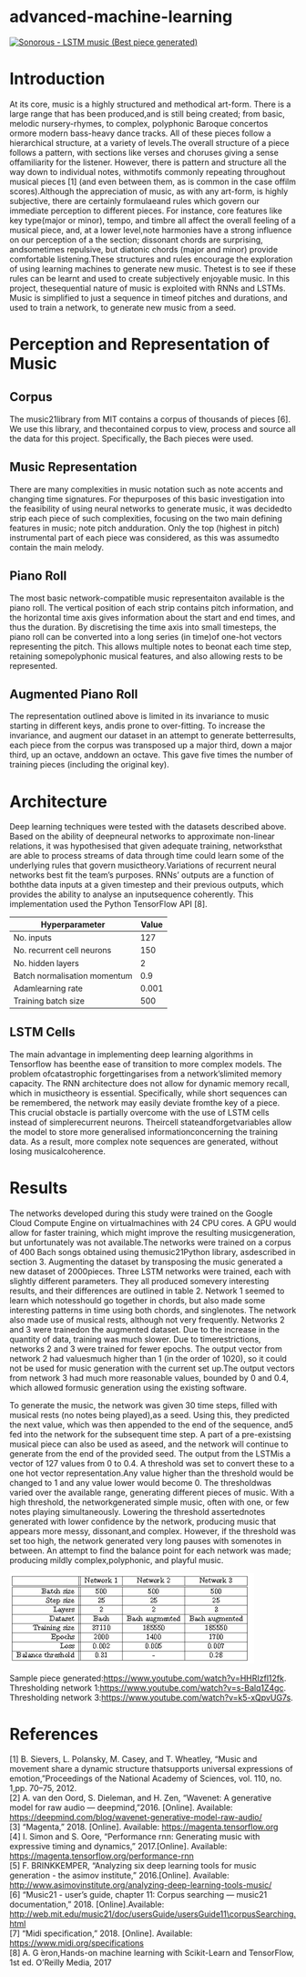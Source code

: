 # advanced-machine-learning

[![Sonorous - LSTM music (Best piece generated)](https://img.youtube.com/vi/HHRIzfl12fk/0.jpg)](https://www.youtube.com/watch?v=HHRIzfl12fk)

# Introduction
At its core, music is a highly structured and methodical art-form.  There is a large range that has been produced,and is still being created;  from basic,  melodic nursery-rhymes,  to complex,  polyphonic Baroque concertos ormore modern bass-heavy dance tracks.  All of these pieces follow a hierarchical structure, at a variety of levels.The  overall  structure  of  a  piece  follows  a  pattern,  with  sections  like  verses  and  choruses  giving  a  sense  offamiliarity for the listener.  However, there is pattern and structure all the way down to individual notes, withmotifs commonly repeating throughout musical pieces [1] (and even between them, as is common in the case offilm scores).Although the appreciation of music, as with any art-form, is highly subjective, there are certainly formulaeand rules which govern our immediate perception to different pieces.  For instance, core features like key type(major  or  minor),  tempo,  and  timbre  all  affect  the  overall  feeling  of  a  musical  piece,  and,  at  a  lower  level,note harmonies have a strong influence on our perception of a the section; dissonant chords are surprising, andsometimes repulsive, but diatonic chords (major and minor) provide comfortable listening.These structures and rules encourage the exploration of using learning machines to generate new music.  Thetest is to see if these rules can be learnt and used to create subjectively enjoyable music.  In this project, thesequential nature of music is exploited with RNNs and LSTMs.  Music is simplified to just a sequence in timeof pitches and durations, and used to train a network, to generate new music from a seed.

# Perception and Representation of Music
## Corpus
The music21library  from  MIT  contains  a  corpus  of  thousands  of  pieces  [6].   We  use  this  library,  and  thecontained corpus to view, process and source all the data for this project.  Specifically, the Bach pieces were used.

## Music Representation
There  are  many  complexities  in  music  notation  such  as  note  accents  and  changing  time  signatures.   For  thepurposes of this basic investigation into the feasibility of using neural networks to generate music, it was decidedto strip each piece of such complexities, focusing on the two main defining features in music;  note pitch andduration.  Only the top (highest in pitch) instrumental part of each piece was considered, as this was assumedto contain the main melody.

## Piano Roll
The most basic network-compatible music representaiton available is the piano roll.  The vertical position of each strip contains pitch information, and the horizontal time axis gives information about the start and end times, and thus the duration. By discretising the time axis into small timesteps, the piano roll can be converted into a long series (in time)of one-hot vectors representing the pitch.  This allows multiple notes to beonat each time step, retaining somepolyphonic musical features, and also allowing rests to be represented.

## Augmented Piano Roll
The representation outlined above is limited in its invariance to music starting in different keys, andis prone to over-fitting.  To increase the invariance, and augment our dataset in an attempt to generate betterresults, each piece from the corpus was transposed up a major third, down a major third, up an octave, anddown an octave.  This gave five times the number of training pieces (including the original key).

# Architecture
Deep learning techniques were tested with the datasets described above.  Based on the ability of deepneural networks to approximate non-linear relations, it was hypothesised that given adequate training, networksthat are able to process streams of data through time could learn some of the underlying rules that govern musictheory.Variations of recurrent neural networks best fit the team’s purposes.  RNNs’ outputs are a function of boththe data inputs at a given timestep and their previous outputs, which provides the ability to analyse an inputsequence coherently.  This implementation used the Python TensorFlow API [8].

| Hyperparameter | Value
| ------------- | ------------- |
| No.  inputs  | 127|
| No.  recurrent cell neurons  | 150|
| No.  hidden layers | 2 |
| Batch normalisation momentum  | 0.9|
| Adamlearning rate  | 0.001
| Training batch size  | 500|

## LSTM Cells
The main advantage in implementing deep learning algorithms in Tensorflow has beenthe ease of transition to more complex models.  The problem ofcatastrophic forgettingarises from a network’slimited memory capacity.  The RNN architecture does not allow for dynamic memory recall,  which in musictheory is essential.  Specifically, while short sequences can be remembered, the network may easily deviate fromthe key of a piece.  This crucial obstacle is partially overcome with the use of LSTM cells instead of simplerecurrent neurons.  Theircell stateandforgetvariables allow the model to store more generalised informationconcerning the training data.  As a result, more complex note sequences are generated, without losing musicalcoherence.

# Results
The  networks  developed  during  this  study  were  trained  on  the  Google  Cloud  Compute  Engine  on  virtualmachines with 24 CPU cores.  A GPU would allow for faster training, which might improve the resulting musicgeneration, but unfortunately was not available.The networks were trained on a corpus of 400 Bach songs obtained using themusic21Python library, asdescribed  in  section  3.   Augmenting  the  dataset  by  transposing  the  music  generated  a  new  dataset  of  2000pieces.  Three LSTM networks were trained, each with slightly different parameters.  They all produced somevery interesting results, and their differences are outlined in table 2.  Network 1 seemed to learn which notesshould go together in chords,  but also made some interesting patterns in time using both chords,  and singlenotes.  The network also made use of musical rests, although not very frequently.  Networks 2 and 3 were trainedon the augmented dataset.  Due to the increase in the quantity of data, training was much slower.  Due to timerestrictions,  networks  2  and  3  were  trained  for  fewer  epochs.   The  output  vector  from  network  2  had  valuesmuch higher than 1 (in the order of 1020), so it could not be used for music generation with the current set up.The output vectors from network 3 had much more reasonable values, bounded by 0 and 0.4, which allowed formusic generation using the existing software.

To generate the music, the network was given 30 time steps, filled with musical rests (no notes being played),as a seed.  Using this, they predicted the next value, which was then appended to the end of the sequence, and5
fed into the network for the subsequent time step.  A part of a pre-existsing musical piece can also be used as aseed, and the network will continue to generate from the end of the provided seed.  The output from the LSTMis a vector of 127 values from 0 to 0.4.  A threshold was set to convert these to a one hot vector representation.Any value higher than the threshold would be changed to 1 and any value lower would become 0.  The thresholdwas varied over the available range, generating different pieces of music.  With a high threshold, the networkgenerated simple music, often with one, or few notes playing simultaneously.  Lowering the threshold assertednotes generated with lower confidence by the network, producing music that appears more messy, dissonant,and complex.  However, if the threshold was set too high, the network generated very long pauses with somenotes in between.  An attempt to find the balance point for each network was made; producing mildly complex,polyphonic, and playful music. 

![Network comparison](table.PNG)

Sample piece generated:https://www.youtube.com/watch?v=HHRIzfl12fk.  
Thresholding network 1:https://www.youtube.com/watch?v=s-Balq1Z4gc.  
Thresholding network 3:https://www.youtube.com/watch?v=k5-xQpvUG7s.  

# References
[1]  B. Sievers, L. Polansky, M. Casey, and T. Wheatley, “Music and movement share a dynamic structure thatsupports universal expressions of emotion,”Proceedings of the National Academy of Sciences, vol. 110, no. 1,pp. 70–75, 2012.  
[2]  A. van den Oord, S. Dieleman, and H. Zen, “Wavenet:  A generative model for raw audio — deepmind,”2016. [Online].  Available:  https://deepmind.com/blog/wavenet-generative-model-raw-audio/  
[3]  “Magenta,” 2018. [Online]. Available:  https://magenta.tensorflow.org  
[4]  I. Simon and S. Oore, “Performance rnn:  Generating music with expressive timing and dynamics,” 2017.[Online]. Available:  https://magenta.tensorflow.org/performance-rnn  
[5]  F. BRINKKEMPER, “Analyzing six deep learning tools for music generation - the asimov institute,” 2016.[Online]. Available:  http://www.asimovinstitute.org/analyzing-deep-learning-tools-music/  
[6]  “Music21  -  user’s  guide,  chapter  11:    Corpus  searching  —  music21  documentation,”  2018.  [Online].Available:  http://web.mit.edu/music21/doc/usersGuide/usersGuide11\corpusSearching.html  
[7]  “Midi specification,” 2018. [Online]. Available:  https://www.midi.org/specifications  
[8]  A. G ́eron,Hands-on machine learning with Scikit-Learn and TensorFlow, 1st ed.    O’Reilly Media, 2017  
